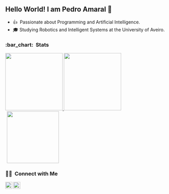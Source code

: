 <!--
**pedromiglou/pedromiglou** is a ✨ _special_ ✨ repository because its `README.md` (this file) appears on your GitHub profile.

Here are some ideas to get you started:

- 🔭 I’m currently working on ...
- 🌱 I’m currently learning ...
- 👯 I’m looking to collaborate on ...
- 🤔 I’m looking for help with ...
- 💬 Ask me about ...
- 📫 How to reach me: ...
- 😄 Pronouns: ...
- ⚡ Fun fact: ...
-->

<h2> Hello World! I am Pedro Amaral 👋 </h2>

- :thumbsup:&nbsp; Passionate about Programming and Artificial Intelligence.
- 🎓  Studying Robotics and Intelligent Systems at the University of Aveiro.

<h3> :bar_chart: &nbsp;Stats </h3>
<a href="https://github.com/pedromiglou">
  <img height="180em" src="https://github-readme-stats.vercel.app/api?username=pedromiglou&theme=react&show_icons=true&count_private=True" />
  <img height="180em" src="https://github-readme-stats.vercel.app/api/top-langs/?username=pedromiglou&theme=react&layout=compact&langs_count=6" />
</a>

<img height="163" style="margin-left:5px;" src="https://github-profile-trophy.vercel.app/?username=pedromiglou&theme=dracula&margin-w=5&margin-h=5&row=2&column=5&rank=SECRET,SSS,SS,S,AAA,AA,A,BBB,BB,B" />

<h3> 🤝🏻 &nbsp;Connect with Me </h3>
<a href="https://www.linkedin.com/in/p-amaral/">
  <img align="left" alt="LinkedIn" width="22px" src="https://cdn.jsdelivr.net/npm/simple-icons@v3/icons/linkedin.svg" />
</a>
<a href="https://github.com/pedromiglou">
  <img align="left" alt="Github" width="22px" src="https://cdn.jsdelivr.net/npm/simple-icons@v3/icons/github.svg" />
</a>
